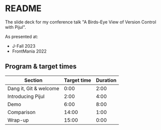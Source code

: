 # README #

The slide deck for my conference talk "A Birds-Eye View of Version Control with Pijul".

As presented at:

* J-Fall 2023
* FrontMania 2022

## Program & target times

| Section | Target time | Duration |
|---|---|---|
| Dang it, Git & welcome | 0:00 | 2:00 |
| Introducing Pijul | 2:00 | 4:00 |
| Demo | 6:00 | 8:00 |
| Comparison | 14:00 | 1:00 | 
| Wrap-up | 15:00 | 0:00 | 


